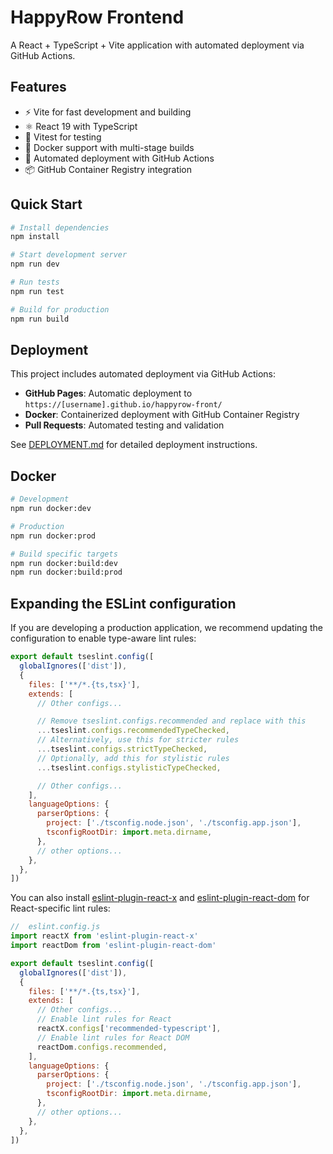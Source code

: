 # HappyRow Frontend

A React + TypeScript + Vite application with automated deployment via GitHub Actions.

## Features

- ⚡️ Vite for fast development and building
- ⚛️ React 19 with TypeScript
- 🧪 Vitest for testing
- 🐳 Docker support with multi-stage builds
- 🚀 Automated deployment with GitHub Actions
- 📦 GitHub Container Registry integration

## Quick Start

```bash
# Install dependencies
npm install

# Start development server
npm run dev

# Run tests
npm run test

# Build for production
npm run build
```

## Deployment

This project includes automated deployment via GitHub Actions:

- **GitHub Pages**: Automatic deployment to `https://[username].github.io/happyrow-front/`
- **Docker**: Containerized deployment with GitHub Container Registry
- **Pull Requests**: Automated testing and validation

See [DEPLOYMENT.md](./DEPLOYMENT.md) for detailed deployment instructions.

## Docker

```bash
# Development
npm run docker:dev

# Production
npm run docker:prod

# Build specific targets
npm run docker:build:dev
npm run docker:build:prod
```

## Expanding the ESLint configuration

If you are developing a production application, we recommend updating the configuration to enable type-aware lint rules:

```js
export default tseslint.config([
  globalIgnores(['dist']),
  {
    files: ['**/*.{ts,tsx}'],
    extends: [
      // Other configs...

      // Remove tseslint.configs.recommended and replace with this
      ...tseslint.configs.recommendedTypeChecked,
      // Alternatively, use this for stricter rules
      ...tseslint.configs.strictTypeChecked,
      // Optionally, add this for stylistic rules
      ...tseslint.configs.stylisticTypeChecked,

      // Other configs...
    ],
    languageOptions: {
      parserOptions: {
        project: ['./tsconfig.node.json', './tsconfig.app.json'],
        tsconfigRootDir: import.meta.dirname,
      },
      // other options...
    },
  },
])
```

You can also install [eslint-plugin-react-x](https://github.com/Rel1cx/eslint-react/tree/main/packages/plugins/eslint-plugin-react-x) and [eslint-plugin-react-dom](https://github.com/Rel1cx/eslint-react/tree/main/packages/plugins/eslint-plugin-react-dom) for React-specific lint rules:

```js
//  eslint.config.js
import reactX from 'eslint-plugin-react-x'
import reactDom from 'eslint-plugin-react-dom'

export default tseslint.config([
  globalIgnores(['dist']),
  {
    files: ['**/*.{ts,tsx}'],
    extends: [
      // Other configs...
      // Enable lint rules for React
      reactX.configs['recommended-typescript'],
      // Enable lint rules for React DOM
      reactDom.configs.recommended,
    ],
    languageOptions: {
      parserOptions: {
        project: ['./tsconfig.node.json', './tsconfig.app.json'],
        tsconfigRootDir: import.meta.dirname,
      },
      // other options...
    },
  },
])
```
